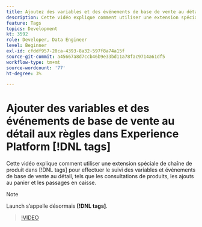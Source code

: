 ```yaml
---
title: Ajoutez des variables et des événements de base de vente au détail aux règles dans Experience Platform [!DNL tags]
description: Cette vidéo explique comment utiliser une extension spéciale de chaîne de produit dans  [!DNL tags]  pour effectuer le suivi des variables et événements de base de vente au détail, tels que les consultations de produits, les ajouts au panier et les passages en caisse.
feature: Tags
topics: Development
kt: 3592
role: Developer, Data Engineer
level: Beginner
exl-id: cfddf957-20ca-4393-8a32-597f8a74a15f
source-git-commit: a45667a8d7ccb46b9e33bd11a78fac9714a61df5
workflow-type: tm+mt
source-wordcount: '77'
ht-degree: 3%

---
```


# Ajouter des variables et des événements de base de vente au détail aux règles dans Experience Platform [!DNL tags]

Cette vidéo explique comment utiliser une extension spéciale de chaîne de produit dans [!DNL tags] pour effectuer le suivi des variables et événements de base de vente au détail, tels que les consultations de produits, les ajouts au panier et les passages en caisse.

>[!NOTE]
>
> Launch s’appelle désormais **[!DNL tags]**.

>[!VIDEO](https://video.tv.adobe.com/v/28763/?quality=12&learn=on)
